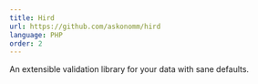 ```yaml
---
title: Hird
url: https://github.com/askonomm/hird
language: PHP
order: 2
---
```


An extensible validation library for your data with sane defaults.

